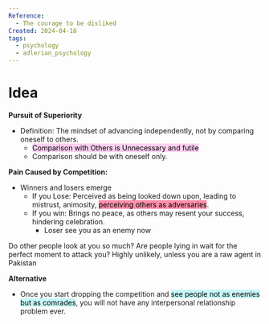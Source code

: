 ```yaml
---
Reference:
  - The courage to be disliked
Created: 2024-04-16
tags:
  - psychology
  - adlerian_psychology
---
```

# Idea

**Pursuit of Superiority**
- Definition: The mindset of advancing independently, not by comparing oneself to others.
	- <mark style="background: #FFB8EBA6;">Comparison with Others is Unnecessary and futile</mark>
	- Comparison should be with oneself only.
    
**Pain Caused by Competition:**
- Winners and losers emerge
	- If you Lose: Perceived as being looked down upon, leading to mistrust, animosity, <mark style="background: #FF5582A6;">perceiving others as adversaries</mark>.
	- If you win: Brings no peace, as others may resent your success, hindering celebration.
		- Loser see you as an enemy now

Do other people look at you so much?
Are people lying in wait for the perfect moment to attack you?
Highly unlikely, unless you are a raw agent in Pakistan

**Alternative**
* Once you start dropping the competition and <mark style="background: #ABF7F7A6;">see people not as enemies but as comrades</mark>, you will not have any interpersonal relationship problem ever.